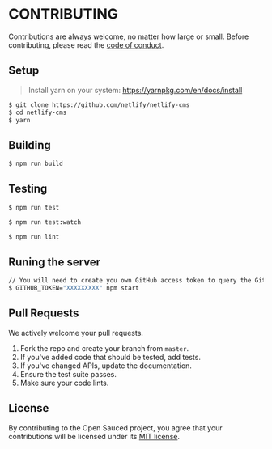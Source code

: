 # CONTRIBUTING

Contributions are always welcome, no matter how large or small. Before contributing,
please read the [code of conduct](CODE_OF_CONDUCT.md).

## Setup

> Install yarn on your system: https://yarnpkg.com/en/docs/install

```sh
$ git clone https://github.com/netlify/netlify-cms
$ cd netlify-cms
$ yarn
```

## Building

```sh
$ npm run build
```

## Testing

```sh
$ npm run test
```

```sh
$ npm run test:watch
```

```sh
$ npm run lint
```

## Runing the server

```sh
// You will need to create you own GitHub access token to query the GitHub API
$ GITHUB_TOKEN="XXXXXXXXX" npm start
```

## Pull Requests

We actively welcome your pull requests.

1. Fork the repo and create your branch from `master`.
2. If you've added code that should be tested, add tests.
3. If you've changed APIs, update the documentation.
4. Ensure the test suite passes.
5. Make sure your code lints.

## License

By contributing to the Open Sauced project, you agree that your contributions will be licensed
under its [MIT license](LICENSE).
